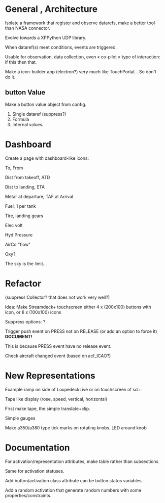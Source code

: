 # General , Architecture

Isolate a framework that register and observe datarefs, make a better tool than NASA connector.

Evolve towards a XPPython UDP library.

When dataref(s) meet conditions, events are triggered.

Usable for observation, data collection, even « co-pilot » type of interaction: if this then that.

Make a icon-builder app (electron?) very much like TouchPortal... So don't do it.

## button Value

Make a button value object from config.
1. Single dataref (suppress?)
2. Formula
4. Internal values.

# Dashboard

Create a page with dashboard-like icons:

To, From

Dist from takeoff, ATD

Dist to landing, ETA

Metar at departure, TAF at Arrival

Fuel, 1 per tank

Tire, landing gears

Elec volt

Hyd Pressure

AirCo "flow"

Oxy?

The sky is the limit...

# Refactor

(suppress Collector? that does not work very well?)

Idea: Make Streamdeck+ touchscreen either 4 x (200x100) buttons with icon, or 8 x (100x100) icons

Suppress options: ?

Trigger push event on PRESS not on RELEASE (or add an option to force it) **DOCUMENT!**

This is because PRESS event have no release event.

Check aircraft changed event (based on acf_ICAO?)

# New Representations

Example ramp on side of LoupedeckLive or on touchscreen of sd+.

Tape like display (rose, speed, vertical, horizontal)

  First make tape, the simple translate+clip.

Simple gauges

Make a350/a380 type tick marks on rotating knobs. LED around knob

# Documentation

For activation/representation attributes, make table rather than subsections.

Same for activation statuses.

Add button/activation class attribute can be button status variables.

Add a random activation that generate random numbers with some properties/constraints.
